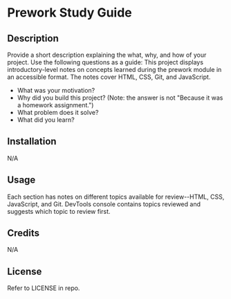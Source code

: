 # Prework Study Guide
 <Prework-Study-Guide >

## Description

Provide a short description explaining the what, why, and how of your project. Use the following questions as a guide:
This project displays introductory-level notes on concepts learned during the prework module in an accessible format. The notes cover HTML, CSS, Git, and JavaScript.  
- What was your motivation?
- Why did you build this project? (Note: the answer is not "Because it was a homework assignment.")
- What problem does it solve?
- What did you learn?

## Installation

N/A

## Usage
Each section has notes on different topics available for review--HTML, CSS, JavaScript, and Git. DevTools console contains topics reviewed and suggests which topic to review first.


## Credits

N/A

## License
Refer to LICENSE in repo.
